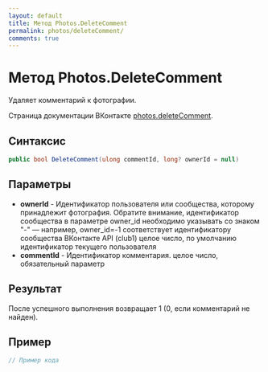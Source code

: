 ```yaml
---
layout: default
title: Метод Photos.DeleteComment
permalink: photos/deleteComment/
comments: true
---
```

# Метод Photos.DeleteComment
Удаляет комментарий к фотографии.

Страница документации ВКонтакте [photos.deleteComment](https://vk.com/dev/photos.deleteComment).
## Синтаксис
``` csharp
public bool DeleteComment(ulong commentId, long? ownerId = null)
```

## Параметры
+ **ownerId** - Идентификатор пользователя или сообщества, которому принадлежит фотография. Обратите внимание, идентификатор сообщества в параметре owner_id необходимо указывать со знаком "-" — например, owner_id=-1 соответствует идентификатору сообщества ВКонтакте API (club1)  целое число, по умолчанию идентификатор текущего пользователя
+ **commentId** - Идентификатор комментария. целое число, обязательный параметр

## Результат
После успешного выполнения возвращает 1 (0, если комментарий не найден).

## Пример
``` csharp
// Пример кода
```
